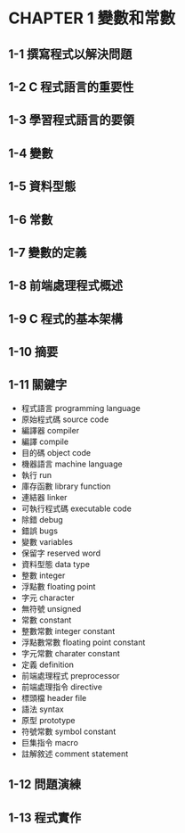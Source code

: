 # CHAPTER 1 變數和常數

## 1-1 撰寫程式以解決問題

## 1-2 C 程式語言的重要性

## 1-3 學習程式語言的要領

## 1-4 變數

## 1-5 資料型態

## 1-6 常數

## 1-7 變數的定義

## 1-8 前端處理程式概述

## 1-9 C 程式的基本架構

## 1-10 摘要

## 1-11 關鍵字

- 程式語言 programming language
- 原始程式碼 source code
- 編譯器 compiler
- 編譯 compile
- 目的碼 object code
- 機器語言 machine language
- 執行 run
- 庫存函數 library function
- 連結器 linker
- 可執行程式碼 executable code
- 除錯 debug
- 錯誤 bugs
- 變數 variables
- 保留字 reserved word
- 資料型態 data type
- 整數 integer
- 浮點數 floating point
- 字元 character
- 無符號 unsigned
- 常數 constant
- 整數常數 integer constant
- 浮點數常數 floating point constant
- 字元常數 charater constant
- 定義 definition
- 前端處理程式 preprocessor
- 前端處理指令 directive
- 標頭檔 header file
- 語法 syntax
- 原型 prototype
- 符號常數 symbol constant
- 巨集指令 macro
- 註解敘述 comment statement

## 1-12 問題演練

## 1-13 程式實作
